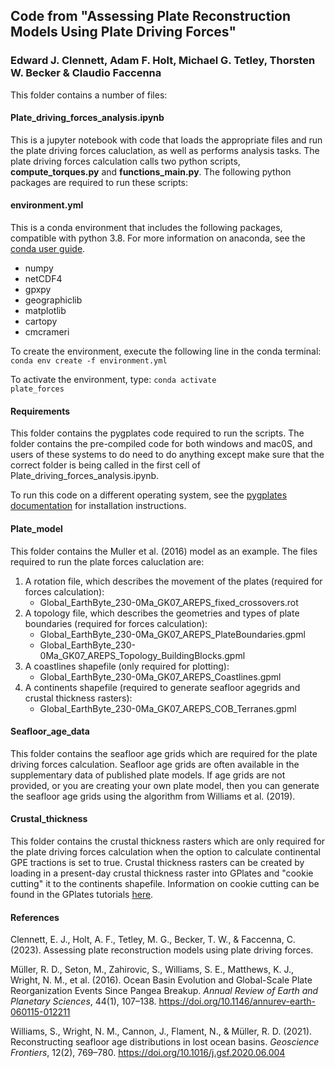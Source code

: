 ## Code from "Assessing Plate Reconstruction Models Using Plate Driving Forces"
### Edward J. Clennett, Adam F. Holt, Michael G. Tetley, Thorsten W. Becker & Claudio Faccenna

This folder contains a number of files:  
  
#### Plate_driving_forces_analysis.ipynb  
  
This is a jupyter notebook with code that loads the appropriate files and run the plate driving forces caluclation, as well as performs analysis tasks. The plate driving forces calculation calls two python scripts, **compute_torques.py** and **functions_main.py**. The following python packages are required to run these scripts:   
#### environment.yml

This is a conda environment that includes the following packages, compatible with python 3.8. For more information on anaconda, see the [conda user guide](https://conda.io/projects/conda/en/latest/user-guide/index.html).  
- numpy  
- netCDF4  
- gpxpy  
- geographiclib  
- matplotlib  
- cartopy  
- cmcrameri  
  
To create the environment, execute the following line in the conda terminal: <code>conda env create -f environment.yml</code>

To activate the environment, type: <code>conda activate plate_forces</code>

#### Requirements  
  
This folder contains the pygplates code required to run the scripts. The folder contains the pre-compiled code for both windows and mac0S, and users of these systems to do need to do anything except make sure that the correct folder is being called in the first cell of Plate_driving_forces_analysis.ipynb.  
  
To run this code on a different operating system, see the [pygplates documentation](https://www.gplates.org/docs/pygplates/index.html) for installation instructions.  
  
#### Plate_model  
  
This folder contains the Muller et al. (2016) model as an example. The files required to run the plate forces caluclation are:  
1. A rotation file, which describes the movement of the plates (required for forces calculation):  
    - Global_EarthByte_230-0Ma_GK07_AREPS_fixed_crossovers.rot  
2. A topology file, which describes the geometries and types of plate boundaries (required for forces calculation):  
    - Global_EarthByte_230-0Ma_GK07_AREPS_PlateBoundaries.gpml  
    - Global_EarthByte_230-0Ma_GK07_AREPS_Topology_BuildingBlocks.gpml  
3. A coastlines shapefile (only required for plotting):  
    - Global_EarthByte_230-0Ma_GK07_AREPS_Coastlines.gpml  
4. A continents shapefile (required to generate seafloor agegrids and crustal thickness rasters):  
    - Global_EarthByte_230-0Ma_GK07_AREPS_COB_Terranes.gpml

#### Seafloor_age_data
  
This folder contains the seafloor age grids which are required for the plate driving forces calculation. Seafloor age grids are often available in the supplementary data of published plate models. If age grids are not provided, or you are creating your own plate model, then you can generate the seafloor age grids using the algorithm from Williams et al. (2019).

#### Crustal_thickness  
  
This folder contains the crustal thickness rasters which are only required for the plate driving forces calculation when the option to calculate continental GPE tractions is set to true. Crustal thickness rasters can be created by loading in a present-day crustal thickness raster into GPlates and "cookie cutting" it to the continents shapefile. Information on cookie cutting can be found in the GPlates tutorials [here](https://docs.google.com/document/d/1BohvVbw0n3w8EW7asEIo72dCyRHY_aaC4BTP9Y8zSig/pub#id.nl8kz7s4totv>).  

#### References  
  
Clennett, E. J., Holt, A. F., Tetley, M. G., Becker, T. W., & Faccenna, C. (2023). Assessing plate reconstruction models using plate driving forces.  
  
Müller, R. D., Seton, M., Zahirovic, S., Williams, S. E., Matthews, K. J., Wright, N. M., et al. (2016). Ocean Basin Evolution and Global-Scale Plate Reorganization Events Since Pangea Breakup. *Annual Review of Earth and Planetary Sciences*, 44(1), 107–138. https://doi.org/10.1146/annurev-earth-060115-012211  
  
Williams, S., Wright, N. M., Cannon, J., Flament, N., & Müller, R. D. (2021). Reconstructing seafloor age distributions in lost ocean basins. *Geoscience Frontiers*, 12(2), 769–780. https://doi.org/10.1016/j.gsf.2020.06.004  
